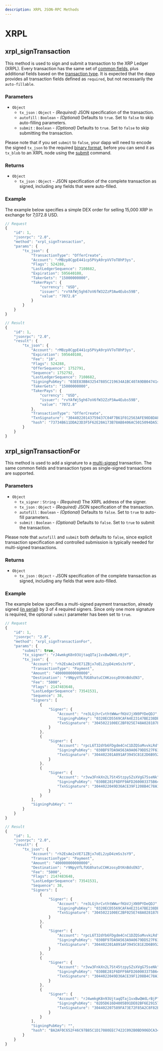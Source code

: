 ```yaml
---
description: XRPL JSON-RPC Methods
---
```


# XRPL

## xrpl_signTransaction

This method is used to sign and submit a transaction to the XRP Ledger (XRPL). Every transaction has the same set of [common fields][XRPL Transaction Common Fields], plus additional fields based on the [transaction type][XRPL Transaction Types]. It is expected that the dapp provides all transaction fields defined as `required`, but not necessarily the `auto-fillable`.

### Parameters

- `Object`
  - `tx_json` : `Object` - _(Required)_ JSON specification of the transaction.
  - `autofill` : `Boolean` - _(Optional)_ Defaults to `true`. Set to `false` to skip auto-filling parameters.
  - `submit` : `Boolean` - _(Optional)_ Defaults to `true`. Set to `false` to skip submitting the transaction.

Please note that if you set `submit` to `false`, your dapp will need to encode the signed `tx_json` to the required [binary format][XRPL Serialization], before you can send it as `tx_blob` to an XRPL node using the [submit][XRPL Signed Transaction] command.

### Returns

- `Object`
  - `tx_json` : `Object` - JSON specification of the complete transaction as signed, including any fields that were auto-filled.

### Example

The example below specifies a simple DEX order for selling 15,000 XRP in exchange for 7,072.8 USD.

```javascript
// Request
{
    "id": 1,
    "jsonrpc": "2.0",
    "method": "xrpl_signTransaction",
    "params": {
        "tx_json": {
            "TransactionType": "OfferCreate",
            "Account": "rMBzp8CgpE441cp5PVyA9rpVV7oT8hP3ys",
            "Flags": 524288,
            "LastLedgerSequence": 7108682,
            "Expiration": 595640108,
            "TakerGets": "15000000000",
            "TakerPays": {
                "currency": "USD",
                "issuer": "rvYAfWj5gh67oV6fW32ZzP3Aw4Eubs59B",
                "value": "7072.8"
            }
        }
    }
}

// Result
{
    "id": 1,
    "jsonrpc": "2.0",
    "result": {
        "tx_json": {
            "Account": "rMBzp8CgpE441cp5PVyA9rpVV7oT8hP3ys",
            "Expiration": 595640108,
            "Fee": "10",
            "Flags": 524288,
            "OfferSequence": 1752791,
            "Sequence": 1752792,
            "LastLedgerSequence": 7108682,
            "SigningPubKey": "03EE83BB432547885C219634A1BC407A9DB0474145D69737D09CCDC63E1DEE7FE3",
            "TakerGets": "15000000000",
            "TakerPays": {
                "currency": "USD",
                "issuer": "rvYAfWj5gh67oV6fW32ZzP3Aw4Eubs59B",
                "value": "7072.8"
            },
            "TransactionType": "OfferCreate",
            "TxnSignature": "30440220143759437C04F7B61F012563AFE90D8DAFC46E86035E1D965A9CED282C97D4CE02204CFD241E86F17E011298FC1A39B63386C74306A5DE047E213B0F29EFA4571C2C",
            "hash": "73734B611DDA23D3F5F62E20A173B78AB8406AC5015094DA53F53D39B9EDB06C"
        }
    }
}
```

## xrpl_signTransactionFor

This method is used to add a signature to a [multi-signed][XRPL Multisign] transaction. The same common fields and transaction types as single-signed transactions are supported.

### Parameters

- `Object`
  - `tx_signer` : `String` - _(Required)_ The XRPL address of the signer.
  - `tx_json` : `Object` - _(Required)_ JSON specification of the transaction.
  - `autofill` : `Boolean` - _(Optional)_ Defaults to `false`. Set to `true` to auto-fill parameters.
  - `submit` : `Boolean` - _(Optional)_ Defaults to `false`. Set to `true` to submit the transaction.

Please note that `autofill` and `submit` both defaults to `false`, since explicit transaction specification and controlled submission is typically needed for multi-signed transactions.

### Returns

- `Object`
  - `tx_json` : `Object` - JSON specification of the complete transaction as signed, including any fields that were auto-filled.

### Example

The example below specifies a multi-signed payment transaction, already signed ([in serial][XRPL Multisign Methods]) by 3 of 4 required signers. Since only one more signature is required, the optional `submit` parameter has been set to `true`.

```javascript
// Request
{
    "id": 1,
    "jsonrpc": "2.0",
    "method": "xrpl_signTransactionFor",
    "params": {
        "submit": true,
        "tx_signer": "rJ4wmkgK8n93UjtaqQTaj1vxBwQWdLrBjP",
        "tx_json": {
            "Account": "rh2EsAe2xVE71ZBjx7oEL2zpD4zmSs3sY9",
            "TransactionType": "Payment",
            "Amount": "400000000000000",
            "Destination": "r9NpyVfLfUG8hatuCCHKzosyDtKnBdsEN3",
            "Fee": "5000",
            "Flags": 2147483648,
            "LastLedgerSequence": 73541531,
            "Sequence": 38,
            "Signers": [
                {
                    "Signer": {
                        "Account": "re3LGjhrCvthtWWwrfKbVJjXN9PYDeQDJ",
                        "SigningPubKey": "0320ECD5569CAFA4E23147BE238DBFB268DB3B5A502ED339387AC7DCA0ADC6FB90",
                        "TxnSignature": "3045022100EC2BF025E748A028187EDB3C350D518F91F05BC201EAFC9C92566DE9E48AA1B7022018847D172386E93679630E3905BD30481359E5766931944F79F1BA6D910F5C01"
                    }
                },
                {
                    "Signer": {
                        "Account": "rpcL6T32dYb6FDgdm4CnC1DZQSoMvvkLRd",
                        "SigningPubKey": "030BF97DA9A563A9A0679DD527F615CF8EA6B2DB55543075B72822B8D39910B5E1",
                        "TxnSignature": "304402201A891AF3945C81E2D6B95213B79E9A31635209AF0FB94DA8C0983D15F454179B0220388679E02CE6DE2AAC904A9C2F42208418BEF60743A7F9F76FC36D519902DA8C"
                    }
                },
                {
                    "Signer": {
                        "Account": "r3vw3FnkXn2L7St45tzpySZsXVgG75seNk",
                        "SigningPubKey": "030BE281F6DFF9AFD260003375B64235DDBCD5B7A54511BE3DA1FEF1ADE4A85D87",
                        "TxnSignature": "3044022049D36ACE39F1208B4C78A1550F458E54E21161FA4B52B3763C8FA9C4FE45B52C022003BE3579B5B5558A27BB7DC6A8ED163999A451665974138298469C1FDACA615F"
                    }
                }
            ],
            "SigningPubKey": ""
        }
    }
}

// Result
{
    "id": 1,
    "jsonrpc": "2.0",
    "result": {
        "tx_json": {
            "Account": "rh2EsAe2xVE71ZBjx7oEL2zpD4zmSs3sY9",
            "TransactionType": "Payment",
            "Amount": "400000000000000",
            "Destination": "r9NpyVfLfUG8hatuCCHKzosyDtKnBdsEN3",
            "Fee": "5000",
            "Flags": 2147483648,
            "LastLedgerSequence": 73541531,
            "Sequence": 38,
            "Signers": [
                {
                    "Signer": {
                        "Account": "re3LGjhrCvthtWWwrfKbVJjXN9PYDeQDJ",
                        "SigningPubKey": "0320ECD5569CAFA4E23147BE238DBFB268DB3B5A502ED339387AC7DCA0ADC6FB90",
                        "TxnSignature": "3045022100EC2BF025E748A028187EDB3C350D518F91F05BC201EAFC9C92566DE9E48AA1B7022018847D172386E93679630E3905BD30481359E5766931944F79F1BA6D910F5C01"
                    }
                },
                {
                    "Signer": {
                        "Account": "rpcL6T32dYb6FDgdm4CnC1DZQSoMvvkLRd",
                        "SigningPubKey": "030BF97DA9A563A9A0679DD527F615CF8EA6B2DB55543075B72822B8D39910B5E1",
                        "TxnSignature": "304402201A891AF3945C81E2D6B95213B79E9A31635209AF0FB94DA8C0983D15F454179B0220388679E02CE6DE2AAC904A9C2F42208418BEF60743A7F9F76FC36D519902DA8C"
                    }
                },
                {
                    "Signer": {
                        "Account": "r3vw3FnkXn2L7St45tzpySZsXVgG75seNk",
                        "SigningPubKey": "030BE281F6DFF9AFD260003375B64235DDBCD5B7A54511BE3DA1FEF1ADE4A85D87",
                        "TxnSignature": "3044022049D36ACE39F1208B4C78A1550F458E54E21161FA4B52B3763C8FA9C4FE45B52C022003BE3579B5B5558A27BB7DC6A8ED163999A451665974138298469C1FDACA615F"
                    }
                },
                {
                    "Signer": {
                        "Account": "rJ4wmkgK8n93UjtaqQTaj1vxBwQWdLrBjP",
                        "SigningPubKey": "02D5D616D4005B91DE02BF6E29157B514C667810860F389CF36DC9E4D5E73BFE79",
                        "TxnSignature": "304402207589FA73E72F85A2C8F82BBCB3C7C67C455D4C14A946BA427A4735F4ED106123022069845499A9DE50F26765F097BA0EA3C96E56A1304B380E0533514AEEF29363D7"
                    }
                }
            ],
            "SigningPubKey": "",
            "hash": "BA2AF0C652F46C97B85C1D17080EEC7422C092B0BD906DCA344B42EF30FA8285",
        }
    }
}
```

[XRPL Transaction Common Fields]: https://xrpl.org/transaction-common-fields.html
[XRPL Transaction Types]: https://xrpl.org/transaction-types.html
[XRPL Signed Transaction]: https://xrpl.org/transaction-basics.html#example-signed-transaction-blob
[XRPL Serialization]: https://xrpl.org/serialization.html#examples
[XRPL Algorithms]: https://xrpl.org/cryptographic-keys.html#signing-algorithms
[XRPL Multisign]: https://xrpl.org/multi-signing.html#multi-signing
[XRPL Multisign Methods]: https://xrpl.org/send-a-multi-signed-transaction.html#3-get-additional-signatures
